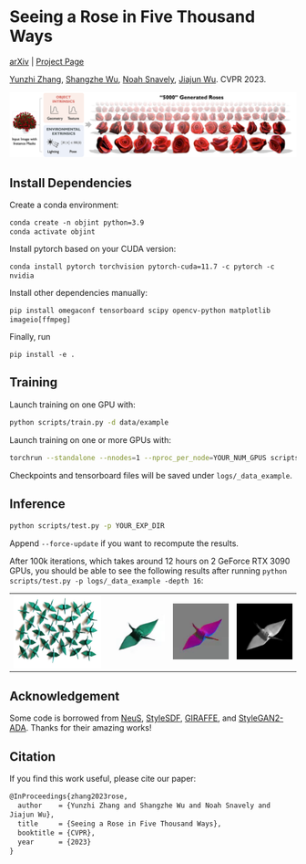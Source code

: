# Seeing a Rose in Five Thousand Ways


[arXiv](https://arxiv.org/abs/2212.04965) | [Project Page](https://ai.stanford.edu/~yzzhang/projects/rose/)

[Yunzhi Zhang](https://cs.stanford.edu/~yzzhang), [Shangzhe Wu](https://elliottwu.com/), [Noah Snavely](https://www.cs.cornell.edu/~snavely/), [Jiajun Wu](https://jiajunwu.com/). CVPR 2023.

![teaser](./assets/teaser.png)

## Install Dependencies
Create a conda environment:
```
conda create -n objint python=3.9
conda activate objint
```
Install pytorch based on your CUDA version:
```
conda install pytorch torchvision pytorch-cuda=11.7 -c pytorch -c nvidia
```
Install other dependencies manually:
```
pip install omegaconf tensorboard scipy opencv-python matplotlib imageio[ffmpeg]
```
Finally, run
```
pip install -e .
```

[//]: # (Or create an environment with the provided `.yml`:)

[//]: # (```)

[//]: # (conda env create -f environment.yml)

[//]: # (```)

## Training

Launch training on one GPU with:
```bash
python scripts/train.py -d data/example
```
Launch training on one or more GPUs with:
```bash
torchrun --standalone --nnodes=1 --nproc_per_node=YOUR_NUM_GPUS scripts/train.py -d data/green_crane
```

Checkpoints and tensorboard files will be saved under `logs/_data_example`. 

## Inference
```bash
python scripts/test.py -p YOUR_EXP_DIR
```
Append `--force-update` if you want to recompute the results.

After 100k iterations, which takes around 12 hours on 2 GeForce RTX 3090 GPUs, you should be able to see the following results after running `python scripts/test.py -p logs/_data_example -depth 16`:

<table>
  <tr>
    <td><img src="./assets/example.jpg" alt="Input" height="128"/></td>
    <td><img src="./assets/row000000_c00.gif" alt="Appearance" width="128"/></td>
    <td><img src="./assets/row000000_c01.gif" alt="Normal" width="128"/></td>
    <td><img src="./assets/row000000_c02.gif" alt="Shading" width="128"/></td>
  </tr>
</table>


## Acknowledgement
Some code is borrowed from [NeuS](https://github.com/Totoro97/NeuS), [StyleSDF](https://github.com/royorel/StyleSDF), [GIRAFFE](https://github.com/autonomousvision/giraffe), and [StyleGAN2-ADA](https://github.com/NVlabs/stylegan2-ada-pytorch). Thanks for their amazing works! 

## Citation
If you find this work useful, please cite our paper:
```
@InProceedings{zhang2023rose,
  author    = {Yunzhi Zhang and Shangzhe Wu and Noah Snavely and Jiajun Wu},
  title     = {Seeing a Rose in Five Thousand Ways},
  booktitle = {CVPR},
  year      = {2023}
}
```
